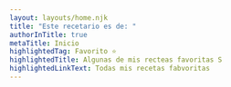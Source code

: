 ```yaml
---
layout: layouts/home.njk
title: "Este recetario es de: "
authorInTitle: true
metaTitle: Inicio
highlightedTag: Favorito ⭐
highlightedTitle: Algunas de mis recteas favoritas S
highlightedLinkText: Todas mis recetas fabvoritas
---
```

